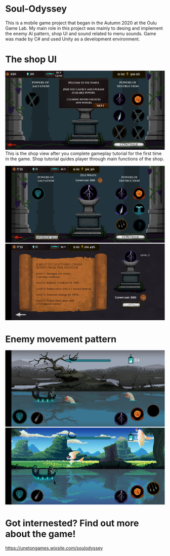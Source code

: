 ﻿# Soul-Odyssey
 
This is a mobile game project that began in the Autumn 2020 at the Oulu Game Lab. My main role in this project was mainly to desing and implement the enemy AI pattern, shop UI and sound related to menu sounds. Game was made by C# and used Unity as a development environment.

# The shop UI

![Shop UI](https://github.com/mikael-leinonen/OGL-project/blob/main/Shop_ui.png?raw=true)
This is the shop view after you complete gameplay tutorial for the first time in the game. Shop tutorial quides player through main functions of the shop.

![Shop UI 2](https://github.com/mikael-leinonen/OGL-project/blob/main/Shop_ui%202.jpg?raw=true)
![Shop UI 3](https://github.com/mikael-leinonen/OGL-project/blob/main/Shop_ui%203.jpg?raw=true)

# Enemy movement pattern

![Water enemies](https://github.com/mikael-leinonen/OGL-project/blob/main/Adventure_ui.jpg?raw=true)
![Flying enemies](https://github.com/mikael-leinonen/OGL-project/blob/main/Adventure_ui%202.jpg?raw=true)

# Got internested? Find out more about the game!
https://unetongames.wixsite.com/soulodyssey
